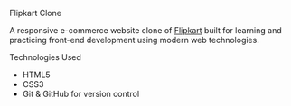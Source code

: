 Flipkart Clone

A responsive e-commerce website clone of [Flipkart](https://www.flipkart.com) built for learning and practicing front-end development using modern web technologies.

Technologies Used
- HTML5
- CSS3 
- Git & GitHub for version control


